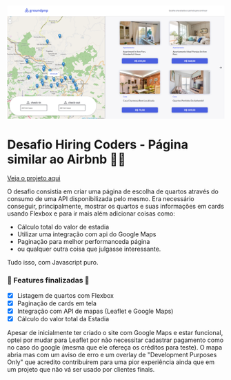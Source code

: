 ![Print da tela inicial do projeto](./cover.png)

# Desafio Hiring Coders - Página similar ao Airbnb 🐱‍🏍

[Veja o projeto aqui](https://groundpnp.netlify.app/)

O desafio consistia em criar uma página de escolha de quartos através do consumo de uma API disponibilizada pelo mesmo. Era necessário conseguir, principalmente, mostrar os quartos e suas informações em cards usando Flexbox e para ir mais além adicionar coisas como:

- Cálculo total do valor de estadia
- Utilizar uma integração com api do Google Maps
- Paginação para melhor performanceda página 
- ou qualquer outra coisa que julgasse interessante. 

Tudo isso, com Javascript puro.

### 🎯 Features finalizadas 🎯

- [x] Listagem de quartos com Flexbox
- [x] Paginação de cards em tela
- [x] Integração com API de mapas (Leaflet e Google Maps)
- [x] Cálculo do valor total da Estadia

Apesar de inicialmente ter criado o site com Google Maps e estar funcional, optei por mudar para Leaflet por não necessitar cadastrar pagamento como no caso do google (mesma que ele ofereça os créditos para teste). O mapa abria mas com um aviso de erro e um overlay de "Development Purposes Only" que acredito contribuirem para uma pior experiência ainda que em um projeto que não vá ser usado por clientes finais.